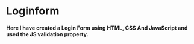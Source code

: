 # Loginform

**Here I have created a Login Form using HTML, CSS And JavaScript and used the JS validation property.**
